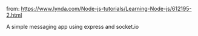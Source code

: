 from: https://www.lynda.com/Node-js-tutorials/Learning-Node-js/612195-2.html

A simple messaging app using express and socket.io